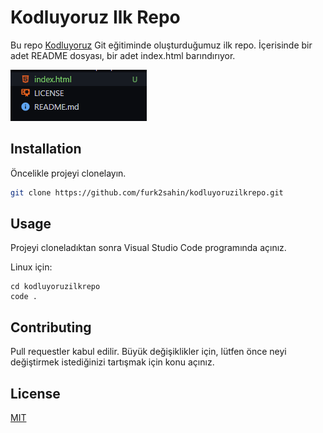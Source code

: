 # Kodluyoruz Ilk Repo

Bu repo [Kodluyoruz](https://www.kodluyoruz.org) Git eğitiminde oluşturduğumuz ilk repo. İçerisinde bir adet README dosyası, bir adet index.html barındırıyor.

![image](image.png)



## Installation

Öncelikle projeyi clonelayın. 

```bash
git clone https://github.com/furk2sahin/kodluyoruzilkrepo.git
```

## Usage

Projeyi cloneladıktan sonra Visual Studio Code programında açınız.

Linux için:

```
cd kodluyoruzilkrepo
code .
```



## Contributing

Pull requestler kabul edilir. Büyük değişiklikler için, lütfen önce neyi değiştirmek istediğinizi tartışmak için konu açınız.



## License
[MIT](https://choosealicense.com/licenses/mit/)

